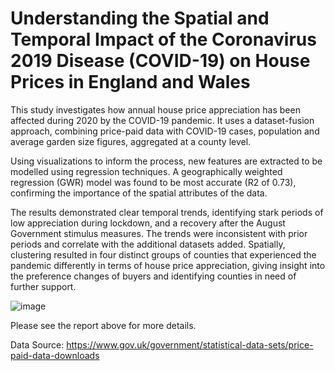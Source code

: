 # Understanding the Spatial and Temporal Impact of the Coronavirus 2019 Disease (COVID-19) on House Prices in England and Wales
This study investigates how annual house price appreciation has been affected during 2020 by the COVID-19 pandemic. It 
uses a dataset-fusion approach, combining price-paid data with COVID-19 cases, population and average garden size figures, aggregated at
a county level. 

Using visualizations to inform the process, new features are extracted to be modelled using regression techniques. A 
geographically weighted regression (GWR) model was found to be most accurate (R2 of 0.73), confirming the importance of the spatial 
attributes of the data. 

The results demonstrated clear temporal trends, identifying stark periods of low appreciation during lockdown, and a 
recovery after the August Government stimulus measures. The trends were inconsistent with prior periods and correlate with the additional 
datasets added. Spatially, clustering resulted in four distinct groups of counties that experienced the pandemic differently in terms of house 
price appreciation, giving insight into the preference changes of buyers and identifying counties in need of further support.


![image](https://user-images.githubusercontent.com/54633647/118655817-cf659e00-b7e1-11eb-89a8-e1b9cc5d8b2f.png)

Please see the report above for more details.

Data Source: https://www.gov.uk/government/statistical-data-sets/price-paid-data-downloads
